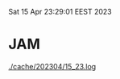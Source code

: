 Sat 15 Apr 23:29:01 EEST 2023
# JAM
<a href='./cache/202304/15_23.log'>./cache/202304/15_23.log</a>

